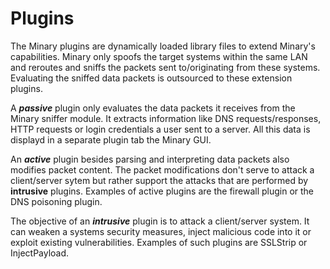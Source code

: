 # Plugins

The Minary plugins are dynamically loaded library files to extend Minary's capabilities.
Minary only spoofs the target systems within the same LAN and reroutes and sniffs the packets sent to/originating from these systems. 
Evaluating the sniffed data packets is outsourced to these extension plugins.

A ***passive*** plugin only evaluates the data packets it receives from the Minary sniffer module. 
It extracts information like DNS requests/responses, HTTP requests or login credentials a user sent to a server. All this data is displayd in
a separate plugin tab the Minary GUI. 

An ***active*** plugin besides parsing and interpreting data packets also modifies packet content. The packet modifications don't serve to attack
a client/server sytem but rather support the attacks that are performed by **intrusive** plugins. Examples of active plugins are the
firewall plugin or the DNS poisoning plugin.

The objective of an ***intrusive*** plugin is to attack a client/server system. It can weaken a systems security measures, inject malicious code into it or
exploit existing vulnerabilities. Examples of such plugins are SSLStrip or InjectPayload.
